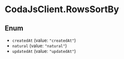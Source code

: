 # CodaJsClient.RowsSortBy

## Enum

* `createdAt` (value: `"createdAt"`)
* `natural` (value: `"natural"`)
* `updatedAt` (value: `"updatedAt"`)
